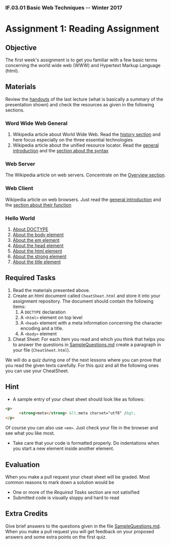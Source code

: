 ### IF.03.01 Basic Web Techniques -- Winter 2017
# Assignment 1: Reading Assignment

## Objective
The first week's assignment is to get you familiar with a few basic terms concerning the world wide web (WWW) and Hypertext Markup Language (html).

## Materials
Review the [handouts](IntroductionHandout.pdf) of the last lecture (what is basically a summary of the presentation shown) and check the resources as given in the following sections.

### Word Wide Web General
1. Wikipedia article about World Wide Web. Read the [history section](https://en.wikipedia.org/wiki/World_Wide_Web#History) and here focus especially on the three essential technologies
2. Wikipedia article about the unified resource locator. Read the [general introduction](https://en.wikipedia.org/wiki/URL) and the [section about the syntax](https://en.wikipedia.org/wiki/URL#Syntax)

### Web Server
The Wikipedia article on web servers. Concentrate on the [Overview section](https://en.wikipedia.org/wiki/Web_server#Overview).

### Web Client
Wikipedia article on web browsers. Just read the [general introduction](https://en.wikipedia.org/wiki/Web_browser) and the [section about their function](https://en.wikipedia.org/wiki/Web_browser#Function)

### Hello World
1. [About DOCTYPE](https://www.w3schools.com/tags/tag_doctype.asp)
2. [About the body element](https://www.w3schools.com/tags/tag_body.asp)
2. [About the em element](https://www.w3schools.com/tags/tag_em.asp)
2. [About the head element](https://www.w3schools.com/tags/tag_head.asp)
2. [About the html element](https://www.w3schools.com/tags/tag_html.asp)
2. [About the strong element](https://www.w3schools.com/tags/tag_strong.asp)
2. [About the title element](https://www.w3schools.com/tags/tag_title.asp)

## Required Tasks
1. Read the materials presented above.
2. Create an html document called ``CheatSheet.html`` and store it into your assignment repository. The document should contain the following items:
   1. A ``DOCTYPE`` declaration
   2. A ``<html>`` element on top level
   3. A ``<head>`` element with a meta information concerning the character encoding and a title.
   4. A ``<body>`` element
3. Cheat Sheet: For each item you read and which you think that helps you to answer the questions in [SampleQuestions.md](SampleQuestions.md) create a paragraph in your file (``CheatSheet.html``).

We will do a quiz during one of the next lessons where you can prove that you read the given texts carefully. For this quiz and all the following ones you can use your CheatSheet.

## Hint
- A sample entry of your cheat sheet should look like as follows:
```html
<p>
      <strong>meta</strong> &lt;meta charset="utf8" /&gt;
</p>
```
Of course you can also use `<em>`. Just check your file in the browser and see what you like most.
- Take care that your code is formatted properly. Do indentations when you start a new element inside another element.

## Evaluation
When you make a pull request your cheat sheet will be graded. Most common reasons to mark down a solution would be
- One or more of the *Required Tasks* section are not satisified
- Submitted code is visually sloppy and hard to read

## Extra Credits
Give brief answers to the questions given in the file [SampleQuestions.md](SampleQuestions.md). When you make a pull request you will get feedback on your proposed answers and some extra points on the first quiz.
